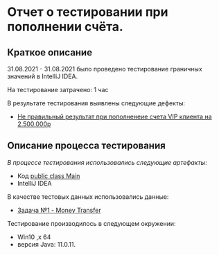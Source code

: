 # Отчет о тестировании при пополнении счёта.

## Краткое описание

31.08.2021 - 31.08.2021 было проведено тестирование граничных значений в IntelliJ IDEA.

На тестирование затрачено: 1 час

В результате тестирования выявлены следующие дефекты:
* [Не правильный результат при пополненеие счета VIP клиента на 2.500.000р ](https://github.com/Machnev999/home-java1.2-1/issues/1)

## Описание процесса тестирования

*В процессе тестирования использовались следующие артефакты*:

* Код [public class Main](https://raw.githubusercontent.com/netology-code/javaqa-code/master/1.2_programming/variables/src/Main.java)
* IntelliJ IDEA

В качестве тестовых данных использовались данные:
* [Задача №1 - Money Transfer](https://github.com/netology-code/javaqa-homeworks/tree/master/programming)

Тестирование производилось в следующем окружении:
* Win10 ,x 64
* версия Java: 11.0.11.
